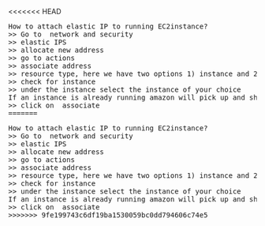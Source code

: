 <<<<<<< HEAD
<pre>
How to attach elastic IP to running EC2instance? 
>> Go to  network and security 
>> elastic IPS 
>> allocate new address 
>> go to actions 
>> associate address 
>> resource type, here we have two options 1) instance and 2) network interface 
>> check for instance 
>> under the instance select the instance of your choice 
If an instance is already running amazon will pick up and show it 
>> click on  associate 
=======
<pre>
How to attach elastic IP to running EC2instance? 
>> Go to  network and security 
>> elastic IPS 
>> allocate new address 
>> go to actions 
>> associate address 
>> resource type, here we have two options 1) instance and 2) network interface 
>> check for instance 
>> under the instance select the instance of your choice 
If an instance is already running amazon will pick up and show it 
>> click on  associate 
>>>>>>> 9fe199743c6df19ba1530059bc0dd794606c74e5
</pre>
